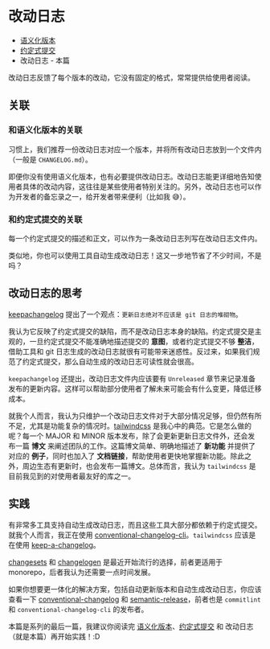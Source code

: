 # 改动日志

- [语义化版本](./semver.md)
- [约定式提交](./conventional-commits.md)
- 改动日志 - 本篇

改动日志反馈了每个版本的改动，它没有固定的格式，常常提供给使用者阅读。

## 关联

### 和语义化版本的关联

习惯上，我们推荐一份改动日志对应一个版本，并将所有改动日志放到一个文件内（一般是 `CHANGELOG.md`）。

即便你没有使用语义化版本，也有必要提供改动日志。改动日志能更详细地告知使用者具体的改动内容，这往往是某些使用者特别关注的。另外，改动日志也可以作为开发者的备忘录之一，给开发者带来便利（比如我 😅）。

### 和约定式提交的关联

每一个约定式提交的描述和正文，可以作为一条改动日志列写在改动日志文件内。

类似地，你也可以使用工具自动生成改动日志！这又一步地节省了不少时间，不是吗？

## 改动日志的思考

[keepachangelog](https://keepachangelog.com/zh-CN/) 提出了一个观点：`更新日志绝对不应该是 git 日志的堆砌物`。

我认为它反映了约定式提交的缺陷，而不是改动日志本身的缺陷。约定式提交是主观的，一旦约定式提交不能准确地描述提交的 **意图**，或者约定式提交不够 **整洁**，借助工具和 git 日志生成的改动日志就很有可能带来迷惑性。反过来，如果我们规范了约定式提交，那么自动生成的改动日志可读性就会很高。

`keepachangelog` 还提出，改动日志文件内应该要有 `Unreleased` 章节来记录准备发布的更新内容。这样可以帮助部分使用者了解未来可能会有什么变更，降低迁移成本。

就我个人而言，我认为只维护一个改动日志文件对于大部分情况足够，但仍然有所不足，尤其是功能复杂的情况时。[tailwindcss](https://tailwindcss.com/) 是我心中的典范。它是怎么做的呢？每一个 MAJOR 和 MINOR 版本发布，除了会更新更新日志文件外，还会发布一篇 **博文** 来阐述团队的工作。这篇博文简单、明确地描述了 **新功能** 并提供了对应的 **例子**，同时也加入了 **文档链接**，帮助使用者更快地掌握新功能。除此之外，周边生态有更新时，也会发布一篇博文。总体而言，我认为 `tailwindcss` 是目前我见到的对使用者最友好的库之一。

## 实践

有非常多工具支持自动生成改动日志，而且这些工具大部分都依赖于约定式提交。就我个人而言，我正在使用 [conventional-changelog-cli](https://github.com/conventional-changelog/conventional-changelog/tree/master/packages/conventional-changelog-cli)。`tailwindcss` 应该是在使用 [keep-a-changelog](https://github.com/oscarotero/keep-a-changelog)。

[changesets](https://github.com/changesets/changesets) 和 [changelogen](https://github.com/unjs/changelogen) 是最近开始流行的选择，前者更适用于 monorepo，后者我认为还需要一点时间发展。

如果你想要更一体化的解决方案，包括自动更新版本和自动生成改动日志，你应该查看一下 [conventional-changelog](https://github.com/conventional-changelog/) 和 [semantic-release](https://github.com/semantic-release/semantic-release)，前者也是 `commitlint` 和 `conventional-changelog-cli` 的发布者。

本篇是系列的最后一篇，我建议你阅读完 [语义化版本](./semver.md)、[约定式提交](./conventional-commits.md) 和 改动日志（就是本篇）再开始实践！:D
